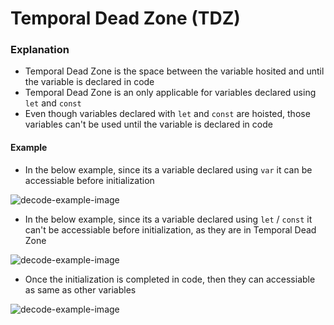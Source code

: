 
# Temporal Dead Zone (TDZ)

### Explanation

- Temporal Dead Zone is the space between the variable hosited and until the variable is declared in code
- Temporal Dead Zone is an only applicable for variables declared using `let` and `const`
- Even though variables declared with `let` and `const` are hoisted, those variables can't be used until the variable is declared in code

#### Example

- In the below example, since its a variable declared using `var` it can be accessiable before initialization

![decode-example-image](https://i.ibb.co/VpNBr43/Screenshot-from-2024-03-14-11-38-17.png)

- In the below example, since its a variable declared using `let` / `const` it can't be accessiable before initialization, as they are in Temporal Dead Zone

![decode-example-image](https://i.ibb.co/8DBvtJK/Screenshot-from-2024-03-14-11-39-47.png)

- Once the initialization is completed in code, then they can accessiable as same as other variables

![decode-example-image](https://i.ibb.co/qM0dWjM/Screenshot-from-2024-03-14-11-40-27.png)
